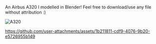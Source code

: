 An Airbus A320 I modelled in Blender! Feel free to download/use any file without attribution :)

![A320](https://github.com/user-attachments/assets/be7c0037-8bd0-4d3c-b1e1-3726f4ca557b)


https://github.com/user-attachments/assets/1b211811-cdf9-4076-9b20-e5726955b149

